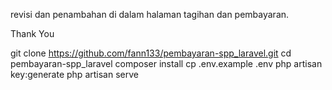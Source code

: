 revisi dan penambahan di dalam halaman tagihan dan pembayaran.

Thank You 

git clone https://github.com/fann133/pembayaran-spp_laravel.git
cd pembayaran-spp_laravel
composer install
cp .env.example .env
php artisan key:generate
php artisan serve